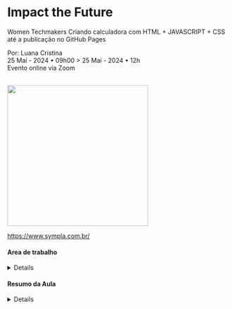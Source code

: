 # Impact the Future 
Women Techmakers
Criando calculadora com HTML + JAVASCRIPT + CSS até a publicação no GitHub Pages <br>

Por: Luana Cristina  <br>
25 Mai - 2024 • 09h00 > 25 Mai - 2024 • 12h <br>
Evento online via Zoom <br> <br>

<img src="https://github.com/PaulaSena/Calculana/assets/45314696/63ecdb4d-8494-4fa6-a7f0-5d2f97741600" style="height: 320px; width: 320px;"> 

https://www.sympla.com.br/
#### Area de trabalho
<details>Preparando pra aula <br>
    Para esse meetup usamos o: <br>
    1. o Visual Studio e o node js instalado na máquina <br>
    a) https://code.visualstudio.com/download (Visual Studio code) <br>
    b) https://nodejs.org/en/download/package-manager (Node Js) <br>
    2. Ou ter uma conta no Replit: <br>
    a) https://replit.com/login <br>
</details>

#### Resumo da Aula
<details> 

</details>

